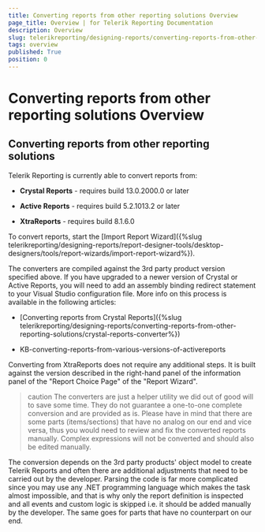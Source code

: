 ```yaml
---
title: Converting reports from other reporting solutions Overview
page_title: Overview | for Telerik Reporting Documentation
description: Overview
slug: telerikreporting/designing-reports/converting-reports-from-other-reporting-solutions/overview
tags: overview
published: True
position: 0
---
```


# Converting reports from other reporting solutions Overview



## Converting reports from other reporting solutions

Telerik Reporting is currently able to convert reports from:

* __Crystal Reports__ - requires build 13.0.2000.0 or later
            

* __Active Reports__ - requires build 5.2.1013.2 or later
            

* __XtraReports__ - requires build 8.1.6.0
            

To convert reports, start the [Import Report Wizard]({%slug telerikreporting/designing-reports/report-designer-tools/desktop-designers/tools/report-wizards/import-report-wizard%}).
        

The converters are compiled against the 3rd party product version specified above. If you have upgraded to a newer version of Crystal or Active Reports, you will need to add an assembly binding redirect statement to your Visual Studio configuration file. More info on this process is available in the following articles:

* [Converting reports from Crystal Reports]({%slug telerikreporting/designing-reports/converting-reports-from-other-reporting-solutions/crystal-reports-converter%})

* KB-converting-reports-from-various-versions-of-activereports

Converting from XtraReports does not require any additional steps. It is built against the version described in the right-hand panel of the information panel of the "Report Choice Page" of the "Report Wizard".

>caution The converters are just a helper utility we did out of good will to save some time. They do not guarantee a one-to-one complete conversion and are provided as is. Please have in mind that there are some parts (items/sections) that have no analog on our end and vice versa, thus you would need to review and fix the converted reports manually. Complex expressions will not be converted and should also be edited manually.
>


The conversion depends on the 3rd party products' object model to create Telerik Reports and often there are additional adjustments that need to be carried out by the developer. Parsing the code is far more complicated since you may use any .NET programming language which makes the task almost impossible, and that is why only the report definition is inspected and all events and custom logic is skipped i.e. it should be added manually by the developer. The same goes for parts that have no counterpart on our end.
